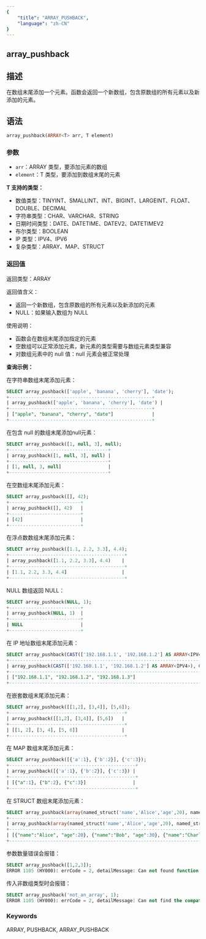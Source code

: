 ```yaml
---
{
    "title": "ARRAY_PUSHBACK",
    "language": "zh-CN"
}
---
```


## array_pushback

<version since="2.0.0">

</version>

## 描述

在数组末尾添加一个元素。函数会返回一个新数组，包含原数组的所有元素以及新添加的元素。

## 语法

```sql
array_pushback(ARRAY<T> arr, T element)
```

### 参数

- `arr`：ARRAY<T> 类型，要添加元素的数组
- `element`：T 类型，要添加到数组末尾的元素

**T 支持的类型：**
- 数值类型：TINYINT、SMALLINT、INT、BIGINT、LARGEINT、FLOAT、DOUBLE、DECIMAL
- 字符串类型：CHAR、VARCHAR、STRING
- 日期时间类型：DATE、DATETIME、DATEV2、DATETIMEV2
- 布尔类型：BOOLEAN
- IP 类型：IPV4、IPV6
- 复杂类型：ARRAY、MAP、STRUCT

### 返回值

返回类型：ARRAY<T>

返回值含义：
- 返回一个新数组，包含原数组的所有元素以及新添加的元素
- NULL：如果输入数组为 NULL

使用说明：
- 函数会在数组末尾添加指定的元素
- 空数组可以正常添加元素，新元素的类型需要与数组元素类型兼容
- 对数组元素中的 null 值：null 元素会被正常处理

**查询示例：**

在字符串数组末尾添加元素：
```sql
SELECT array_pushback(['apple', 'banana', 'cherry'], 'date');
+----------------------------------------------------+
| array_pushback(['apple', 'banana', 'cherry'], 'date') |
+----------------------------------------------------+
| ["apple", "banana", "cherry", "date"]              |
+----------------------------------------------------+
```

在包含 null 的数组末尾添加null元素：
```sql
SELECT array_pushback([1, null, 3], null);
+------------------------------------+
| array_pushback([1, null, 3], null) |
+------------------------------------+
| [1, null, 3, null]                 |
+------------------------------------+
```

在空数组末尾添加元素：
```sql
SELECT array_pushback([], 42);
+--------------------------+
| array_pushback([], 42)   |
+--------------------------+
| [42]                     |
+--------------------------+
```

在浮点数数组末尾添加元素：
```sql
SELECT array_pushback([1.1, 2.2, 3.3], 4.4);
+------------------------------------------+
| array_pushback([1.1, 2.2, 3.3], 4.4)    |
+------------------------------------------+
| [1.1, 2.2, 3.3, 4.4]                    |
+------------------------------------------+
```

NULL 数组返回 NULL：
```sql
SELECT array_pushback(NULL, 1);
+--------------------------+
| array_pushback(NULL, 1)  |
+--------------------------+
| NULL                     |
+--------------------------+
```


在 IP 地址数组末尾添加元素：
```sql
SELECT array_pushback(CAST(['192.168.1.1', '192.168.1.2'] AS ARRAY<IPV4>), CAST('192.168.1.3' AS IPV4));
+----------------------------------------------------------------------------------+
| array_pushback(CAST(['192.168.1.1', '192.168.1.2'] AS ARRAY<IPV4>), CAST('192.168.1.3' AS IPV4)) |
+----------------------------------------------------------------------------------+
| ["192.168.1.1", "192.168.1.2", "192.168.1.3"]                                   |
+----------------------------------------------------------------------------------+
```

在嵌套数组末尾添加元素：
```sql
SELECT array_pushback([[1,2], [3,4]], [5,6]);
+------------------------------------------+
| array_pushback([[1,2], [3,4]], [5,6])   |
+------------------------------------------+
| [[1, 2], [3, 4], [5, 6]]                |
+------------------------------------------+
```

在 MAP 数组末尾添加元素：
```sql
SELECT array_pushback([{'a':1}, {'b':2}], {'c':3});
+----------------------------------------------+
| array_pushback([{'a':1}, {'b':2}], {'c':3}) |
+----------------------------------------------+
| [{"a":1}, {"b":2}, {"c":3}]                 |
+----------------------------------------------+
```

在 STRUCT 数组末尾添加元素：
```sql
SELECT array_pushback(array(named_struct('name','Alice','age',20), named_struct('name','Bob','age',30)), named_struct('name','Charlie','age',40));
+-------------------------------------------------------------------------------------------------------------------------------------------+
| array_pushback(array(named_struct('name','Alice','age',20), named_struct('name','Bob','age',30)), named_struct('name','Charlie','age',40)) |
+-------------------------------------------------------------------------------------------------------------------------------------------+
| [{"name":"Alice", "age":20}, {"name":"Bob", "age":30}, {"name":"Charlie", "age":40}]                                                    |
+-------------------------------------------------------------------------------------------------------------------------------------------+
```

参数数量错误会报错：
```sql
SELECT array_pushback([1,2,3]);
ERROR 1105 (HY000): errCode = 2, detailMessage: Can not found function 'array_pushback' which has 1 arity. Candidate functions are: [array_pushback(Expression, Expression)]
```

传入非数组类型时会报错：
```sql
SELECT array_pushback('not_an_array', 1);
ERROR 1105 (HY000): errCode = 2, detailMessage: Can not find the compatibility function signature: array_pushback(VARCHAR(12), TINYINT)
```

### Keywords

ARRAY, PUSHBACK, ARRAY_PUSHBACK
